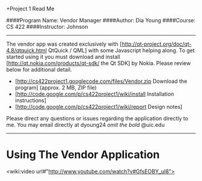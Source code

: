 +Project 1 Read Me 

####Program Name: Vendor Manager
####Author: Dia Young
####Course: CS 422
####Instructor: Johnson

----

The vendor app was created exclusively with [http://qt-project.org/doc/qt-4.8/qtquick.html QtQuick / QML] with some Javascript helping along.  To get started using it you must download and install [http://qt.nokia.com/products/qt-sdk/ the Qt SDK] by Nokia.  Please review below for additional detail.

  * [http://cs422project1.googlecode.com/files/Vendor.zip Download the program] (approx. 2 MB, ZIP file)
  * [http://code.google.com/p/cs422project1/wiki/install Installation instructions]
  * [http://code.google.com/p/cs422project1/wiki/report Design notes]


Please direct any questions or issues regarding the application directly to me.  You may email directly at dyoung24 *omit the bold* @uic.edu


----

# Using The Vendor Application # 
<wiki:video url#"http://www.youtube.com/watch?v#GfsEOBY_ul8">

